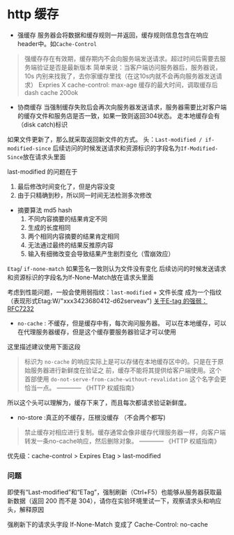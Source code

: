 # http 缓存

- 强缓存
服务器会将数据和缓存规则一并返回，缓存规则信息包含在响应header中。如`Cache-Control`
> 强缓存存在有效期，缓存期内不会向服务端发送请求。超过时间后需要去服务端验证是否是最新版本
简单来说：当客户端访问服务器后，服务器说， 10s 内别来找我了，去你家缓存里找（在这10s内就不会再向服务器发送请求）
Expries X cache-control: max-age 缓存的最大时间，调取缓存后 dash cache 200ok
- 协商缓存
当强制缓存失败后会再次向服务器发送请求，服务器需要比对客户端的缓存文件和服务店是否一致，如果一致则返回304状态。
走本地缓存会有（disk catch)标识

如果文件更新了，那么就采取返回新文件的方式。 头：`Last-modified / if-modified-since`
后续访问的时候发送请求和资源标识的字段名为`If-Modified-Since`放在请求头里面


last-modified 的问题在于
  1. 最后修改时间变化了，但是内容没变
  2. 由于只精确到秒，所以同一时间无法检测多次修改

- 摘要算法 md5 hash
    1. 不同内容摘要的结果肯定不同
    2. 生成的长度相同
    3. 两个相同内容摘要的结果肯定相同
    4. 无法通过最终的结果反推原内容
    5. 输入有细微改变会导致结果产生剧烈变化（雪崩效应）

`Etag`/ `if-none-match` 如果签名一致则认为文件没有变化
后续访问的时候发送请求和资源标识的字段名为If-None-Match放在请求头里面

考虑到性能问题，一般会使用弱指纹：`last-modified` + 文件长度 成为一个指纹
（表现形式Etag:W/"xxx3423680412-d62serveav")
[关于E-tag 的强弱：RFC7232](https://datatracker.ietf.org/doc/html/rfc7232#section-2.1)

- `no-cache` : 不缓存，但是缓存中有，每次询问服务器。
可以在本地缓存，可以在代理服务器缓存，但是这个缓存要服务器验证才可以使用

这里描述建议使用下面这段
> 标识为 `no-cache` 的响应实际上是可以存储在本地缓存区中的。只是在于原始服务器进行新鲜度在验证之 前，缓存不能将其提供给客户端使用。这个首部使用 `do-not-serve-from-cache-without-revalidation` 这个名字会更恰当一点。 ———— 《HTTP 权威指南》

所以这个头可以理解为，缓存下来了，而且每次都请求验证新鲜度。

- no-store :真正的不缓存，压根没缓存 （不会两个都写)

> 禁止缓存对相应进行复制。缓存通常会像非缓存代理服务器一样，向客户端转发一条no-cache响应，然后删除对象。
> ———— 《HTTP 权威指南》

优先级：cache-control > Expires
Etag > last-modified


### 问题
即使有“Last-modified”和“ETag”，强制刷新（Ctrl+F5）也能够从服务器获取最新数据（返回 200 而不是 304），请你在实验环境里试一下，观察请求头和响应头，解释原因

强刷新下的请求头字段 If-None-Match 变成了 Cache-Control: no-cache